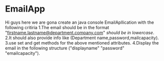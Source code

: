 # EmailApp
Hi guys here we are gona create an java console EmailApllication with the following critiria
1.The email should be in the format "firstname.lastname@department.company.com" *should be  in lowercase*.
2.It should also provide info like (Department name,password,mailcapacity).
3.use set and get methods for the above mentioned attributes.
4.Display the email in the following structure ("displayname" "password" "emailcapacity").
